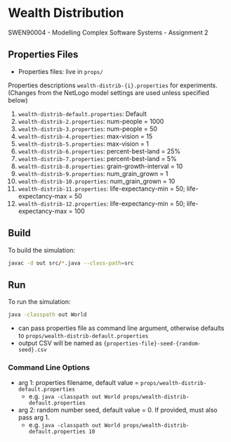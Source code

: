 # Wealth Distribution

SWEN90004 - Modelling Complex Software Systems - Assignment 2

## Properties Files

- Properties files: live in `props/`

Properties descriptions `wealth-distrib-{i}.properties` for experiments.
(Changes from the NetLogo model settings are used unless specified below)

1. `wealth-distrib-default.properties`: Default
2. `wealth-distrib-2.properties`: num-people = 1000
3. `wealth-distrib-3.properties`: num-people = 50
4. `wealth-distrib-4.properties`: max-vision = 15
5. `wealth-distrib-5.properties`: max-vision = 1
6. `wealth-distrib-6.properties`: percent-best-land = 25%
7. `wealth-distrib-7.properties`: percent-best-land = 5%
8. `wealth-distrib-8.properties`: grain-growth-interval = 10
9. `wealth-distrib-9.properties`: num_grain_grown = 1
10. `wealth-distrib-10.properties`:  num_grain_grown = 10
11. `wealth-distrib-11.properties`:  life-expectancy-min = 50; life-expectancy-max = 50
12. `wealth-distrib-12.properties`:  life-expectancy-min = 50; life-expectancy-max = 100

## Build

To build the simulation:
```bash
javac -d out src/*.java --class-path=src
```

## Run

To run the simulation:
```bash
java -classpath out World
```
- can pass properties file as command line argument, otherwise defaults
  to `props/wealth-distrib-default.properties`
- output CSV will be named as `{properties-file}-seed-{random-seed}.csv`

### Command Line Options

- arg 1: properties filename, default value = `props/wealth-distrib-default.properties`
  - e.g. `java -classpath out World props/wealth-distrib-default.properties`
- arg 2: random number seed, default value = 0.  If provided, must
  also pass arg 1.
  - e.g. `java -classpath out World props/wealth-distrib-default.properties 10`
